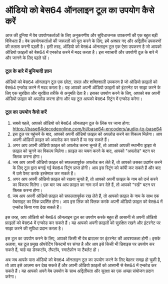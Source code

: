 ऑडियो को बेस64 ऑनलाइन टूल का उपयोग कैसे करें
============================================

आज की दुनिया में वेब उपयोगकर्ताओं के लिए अनुकरणीय और सुविधाजनक उपकरणों की एक बहुत बड़ी विविधता है। वेब उपयोगकर्ताओं की जरूरतों को पूरा करने के लिए, हमें अक्सर नए और अद्वितीय उपकरणों की तलाश करनी पड़ती है। इसी तरह, ऑडियो को बेस64 ऑनलाइन टूल एक ऐसा उपकरण है जो आपको ऑडियो फ़ाइलों को बेस64 में एनकोड करने में मदद करता है। इस नवाचारी और उपयोगी टूल के बारे में और जानने के लिए पढ़ते रहें।

### टूल के बारे में बुनियादी ज्ञान

ऑडियो को बेस64 ऑनलाइन टूल एक छोटा, सरल और शक्तिशाली उपकरण है जो ऑडियो फ़ाइलों को बेस64 एन्कोड करने में मदद करता है। यह आपको अपनी ऑडियो फ़ाइलों को इंटरनेट पर साझा करने के लिए एक सुरक्षित और सुरक्षित तरीके से अनुमति देता है। इसका उपयोग करने के लिए, आपको बस अपनी ऑडियो फ़ाइल को अपलोड करना होगा और यह टूल आपको बेस64 स्ट्रिंग में एन्कोड करेगा।

### टूल का उपयोग कैसे करें

1. सबसे पहले, आपको ऑडियो को बेस64 ऑनलाइन टूल के लिंक पर जाना होगा: <https://base64decodeonline.com/hi/base64-encoders/audio-to-base64>
2. इस टूल पर पहुंचने के बाद, आपको अपनी ऑडियो फ़ाइल को अपलोड करने का विकल्प मिलेगा। आप अपनी ऑडियो फ़ाइल को अपलोड कर सकते हैं या रख सकते हैं।
3. अगर आप अपनी ऑडियो फ़ाइल को अपलोड करना चुनते हैं, तो आपको आपकी स्थानीय ड्राइव से फ़ाइल को चुनने का विकल्प मिलेगा। फ़ाइल का चयन करने के बाद, आपको "अपलोड" बटन पर क्लिक करना होगा।
4. जब आप अपनी ऑडियो फ़ाइल को सफलतापूर्वक अपलोड कर लेते हैं, तो आपको उसका प्रदर्शन करने के लिए टूल द्वारा बनाई गई बेस64 स्ट्रिंग प्राप्त होगी। आप इस स्ट्रिंग को कॉपी कर सकते हैं और बाद में उसे पेस्ट करके इस्तेमाल कर सकते हैं।
5. अगर आप अपनी ऑडियो फ़ाइल को रखना चुनते हैं, तो आपको अपनी फ़ाइल के नाम को दर्ज करने का विकल्प मिलेगा। एक बार जब आप फ़ाइल का नाम दर्ज कर देते हैं, तो आपको "रखें" बटन पर क्लिक करना होगा।
6. जब आप अपनी ऑडियो फ़ाइल को सफलतापूर्वक रख लेते हैं, तो आपको फ़ाइल के नाम के साथ एक वेबसाइट का लिंक प्रदर्शित होगा। आप इस लिंक को क्लिक करके अपनी ऑडियो फ़ाइल को बेस64 में एन्कोड किया गया देख सकते हैं।

इस तरह, आप ऑडियो को बेस64 ऑनलाइन टूल का उपयोग करके बहुत ही आसानी से अपनी ऑडियो फ़ाइलों को बेस64 में एन्कोड कर सकते हैं। यह आपको अपनी फ़ाइलों को सुरक्षित रखने और इंटरनेट पर साझा करने की सुविधा प्रदान करता है।

इस टूल का उपयोग करने के लिए, आपको किसी भी वेब ब्राउज़र पर इंटरनेट की आवश्यकता होगी। इसके अलावा, यह टूल प्रमुख ऑपरेटिंग सिस्टमों पर संगत है और आप इसे किसी भी डिवाइस पर उपयोग कर सकते हैं, चाहे वह डेस्कटॉप, लैपटॉप, स्मार्टफ़ोन या टैबलेट हो।

अब जब आपके पास ऑडियो को बेस64 ऑनलाइन टूल का उपयोग करने के लिए बेहतर समझ हो चुकी है, तो आप इसे आज़मा कर देख सकते हैं और अपनी ऑडियो फ़ाइलों को आसानी से बेस64 में एन्कोड कर सकते हैं। यह आपको अपने वेब उपयोग के साथ अद्वितीयता और सुरक्षा का एक अच्छा संयोजन प्रदान करेगा।